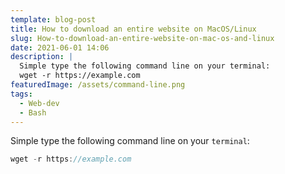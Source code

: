 ```yaml
---
template: blog-post
title: How to download an entire website on MacOS/Linux
slug: How-to-download-an-entire-website-on-mac-os-and-linux
date: 2021-06-01 14:06
description: |
  Simple type the following command line on your terminal:
  wget -r https://example.com
featuredImage: /assets/command-line.png
tags:
  - Web-dev
  - Bash
---
```

Simple type the following command line on your `terminal`:

```js
wget -r https://example.com
```

